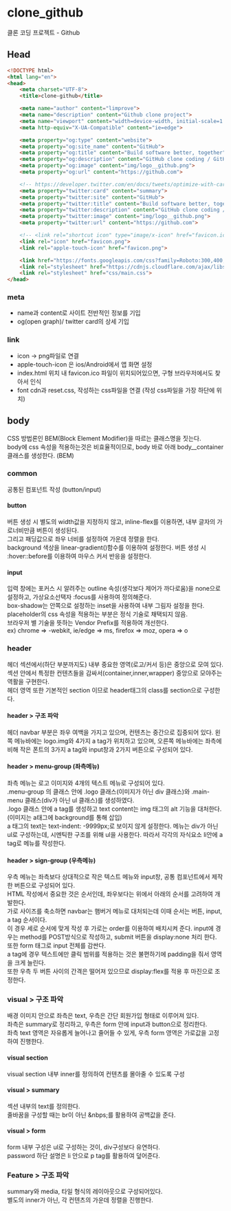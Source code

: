 # clone_github

클론 코딩 프로젝트 - Github

## Head

```HTML
<!DOCTYPE html>
<html lang="en">
<head>
    <meta charset="UTF-8">
    <title>clone-github</title>

    <meta name="author" content="limprove">
    <meta name="description" content="Github clone project">
    <meta name="viewport" content="width=device-width, initial-scale=1.0, user-scalable=no, maximum-scale=1, minimum-scale=1">
    <meta http-equiv="X-UA-Compatible" content="ie=edge">

    <meta property="og:type" content="website">
    <meta property="og:site_name" content="GitHub">
    <meta property="og:title" content="Build software better, together">
    <meta property="og:description" content="GitHub clone coding / GitHub is where people build software. More than 31 million people use GitHub to discover, fork, and contribute to over 100 million projects.">
    <meta property="og:image" content="img/logo__github.png">
    <meta property="og:url" content="https://github.com">

    <!-- https://developer.twitter.com/en/docs/tweets/optimize-with-cards/guides/getting-started.html -->
    <meta property="twitter:card" content="summary">
    <meta property="twitter:site" content="GitHub">
    <meta property="twitter:title" content="Build software better, together">
    <meta property="twitter:description" content="GitHub clone coding / GitHub is where people build software. More than 31 million people use GitHub to discover, fork, and contribute to over 100 million projects.">
    <meta property="twitter:image" content="img/logo__github.png">
    <meta property="twitter:url" content="https://github.com">

    <!-- <link rel="shortcut icon" type="image/x-icon" href="favicon.ico"> -->
    <link rel="icon" href="favicon.png">
    <link rel="apple-touch-icon" href="favicon.png">

    <link href="https://fonts.googleapis.com/css?family=Roboto:300,400,500,700,900&display=swap" rel="stylesheet">
    <link rel="stylesheet" href="https://cdnjs.cloudflare.com/ajax/libs/meyer-reset/2.0/reset.css">
    <link rel="stylesheet" href="css/main.css">
</head>
```

### meta

- name과 content로 사이트 전반적인 정보를 기입
- og(open graph)/ twitter card의 상세 기입

### link

- icon -> png파일로 연결
- apple-touch-icon 은 ios/Android에서 앱 화면 설정
- index.html 위치 내 favicon.ico 파일이 위치되어있으면, 구형 브라우저에서도 찾아서 인식
- font cdn과 reset.css, 작성하는 css파일을 연결 (작성 css파일을 가장 하단에 위치)

## body

CSS 방법론인 BEM(Block Element Modifier)을 따르는 클래스명을 짓는다.  
body에 css 속성을 적용하는것은 비효율적이므로, body 바로 아래 body__container클래스를 생성한다. (BEM)

### common

공통된 컴포넌트 작성 (button/input)

#### button

버튼 생성 시 별도의 width값을 지정하지 않고, inline-flex를 이용하면, 내부 글자의 가로너비만큼 버튼이 생성된다.  
그리고 패딩값으로 좌우 너비를 설정하여 가운데 정렬을 한다.  
background 색상을 linear-gradient()함수를 이용하여 설정한다.
버튼 생성 시 :hover::before를 이용하여 마우스 커서 반응을 설정한다.

#### input

입력 창에는 포커스 시 알려주는 outline 속성(생각보다 제어가 까다로움)을 none으로 설정하고, 가상요소선택자 :focus를 사용하여 정의해준다.  
box-shadow는 안쪽으로 설정하는 inset을 사용하여 내부 그림자 설정을 한다.
placeholder의 css 속성을 적용하는 부분은 정식 기술로 채택되지 않음.  
브라우저 별 기술을 뜻하는 Vendor Prefix를 적용하여 개선한다.  
ex) chrome => -webkit, ie/edge => ms, firefox => moz, opera => o  

### header

헤더 섹션에서(하단 부분까지도) 내부 중요한 영역(로고/커서 등)은 중앙으로 모여 있다.  
섹션 안에서 특정한 컨텐츠들을 감싸서(container,inner,wrapper) 중앙으로 모야주는 역활을 구현한다.  
헤더 영역 또한 기본적인 section 이므로 header태그의 class를 section으로 구성한다.

#### header > 구조 파악

헤더 navbar 부분은 좌우 여백을 가지고 있으며, 컨텐츠는 중간으로 집중되어 있다. 왼쪽 메뉴바에는 logo.img와 4가지 a tag가 위치하고 있으며, 오른쪽 메뉴바에는 좌측에 비해 작은 폰트의 3가지 a tag와 input창과 2가지 버튼으로 구성되어 있다.

#### header > menu-group (좌측메뉴)

좌측 메뉴는 로고 이미지와 4개의 텍스트 메뉴로 구성되어 있다.  
.menu-group 의 클래스 안에 .logo 클래스(이미지가 아닌 div 클래스)와 .main-menu 클래스(div가 아닌 ul 클래스)를 생성하였다.  
.logo 클래스 안에 a tag를 생성하고 text content는 img 태그의 alt 기능을 대처한다. (이미지는 a태그에 background를 통해 삽입)  
a 태그의 text는 text-indent: -9999px;로 보이지 않게 설정한다.
메뉴는 div가 아닌 ul로 구성하는데, 시멘틱한 구조를 위해 ul을 사용한다. 따라서 각각의 자식요소 li안에 a tag로 메뉴를 작성한다.

#### header > sign-group (우측메뉴)

우측 메뉴는 좌측보다 상대적으로 작은 텍스트 메뉴와 input창, 공통 컴포넌트에서 제작한 버튼으로 구성되어 있다.  
HTML 작성에서 중요한 것은 순서인데, 좌우보다는 위에서 아래의 순서를 고려하여 개발한다.  
가로 사이즈를 축소하면 navbar는 햄버거 메뉴로 대처되는데 이때 순서는 버튼, input, a tag 순서이다.  
이 경우 세로 순서에 맞게 작성 후 가로는 order를 이용하여 배치시켜 준다.
input에 경우는 method를 POST방식으로 작성하고, submit 버튼을 display:none 처리 한다. 또한 form 태그로 input 전체를 감싼다.  
a tag에 경우 텍스트에만 클릭 범위를 적용하는 것은 불편하기에 padding을 줘서 영역을 크게 늘린다.  
또한 우측 두 버튼 사이의 간격은 떨어져 있으므로 display:flex를 적용 후 마진으로 조정한다.  

### visual > 구조 파악

배경 이미지 안으로 좌측은 text, 우측은 간단 회원가입 형태로 이루어져 있다.  
좌측은 summary로 정리하고, 우측은 form 안에 input과 button으로 정리한다.  
좌측 text 영역은 자유롭게 늘어나고 줄어들 수 있게, 우측 form 영역은 가로값을 고정하여 진행한다.

#### visual section

visual section 내부 inner를 정의하여 컨텐츠를 몰아줄 수 있도록 구성  

#### visual > summary

섹션 내부의 text를 정의한다.  
줄바꿈을 구성할 때는 br이 아닌 \&nbps;를 활용하여 공백값을 준다.  

#### visual > form

form 내부 구성은 ul로 구성하는 것이, div구성보다 유연하다.  
password 하단 설명은 li 안으로 p tag를 활용하여 덮어준다.

### Feature > 구조 파악

summary와 media, 타일 형식의 레이아웃으로 구성되어있다.  
별도의 inner가 아닌, 각 컨텐츠의 가운데 정렬을 진행한다.  

